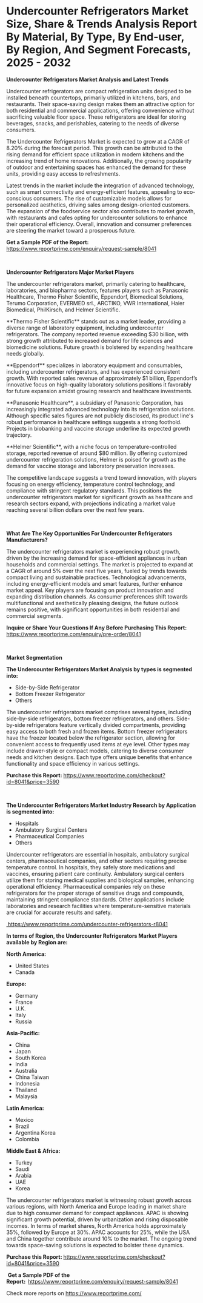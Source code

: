 <p><h1>Undercounter Refrigerators Market Size, Share & Trends Analysis Report By Material, By Type, By End-user, By Region, And Segment Forecasts, 2025 - 2032</h1></p><p><strong>Undercounter Refrigerators Market Analysis and Latest Trends</strong></p>
<p><p>Undercounter refrigerators are compact refrigeration units designed to be installed beneath countertops, primarily utilized in kitchens, bars, and restaurants. Their space-saving design makes them an attractive option for both residential and commercial applications, offering convenience without sacrificing valuable floor space. These refrigerators are ideal for storing beverages, snacks, and perishables, catering to the needs of diverse consumers.</p><p>The Undercounter Refrigerators Market is expected to grow at a CAGR of 8.20% during the forecast period. This growth can be attributed to the rising demand for efficient space utilization in modern kitchens and the increasing trend of home renovations. Additionally, the growing popularity of outdoor and entertaining spaces has enhanced the demand for these units, providing easy access to refreshments. </p><p>Latest trends in the market include the integration of advanced technology, such as smart connectivity and energy-efficient features, appealing to eco-conscious consumers. The rise of customizable models allows for personalized aesthetics, driving sales among design-oriented customers. The expansion of the foodservice sector also contributes to market growth, with restaurants and cafes opting for undercounter solutions to enhance their operational efficiency. Overall, innovation and consumer preferences are steering the market toward a prosperous future.</p></p>
<p><strong>Get a Sample PDF of the Report:&nbsp;</strong> <a href="https://www.reportprime.com/enquiry/request-sample/8041?utm_campaign=3531&utm_medium=2&utm_source=Github&utm_content=ia&utm_term=19032025&utm_id=undercounter-refrigerators">https://www.reportprime.com/enquiry/request-sample/8041</a></p>
<p>&nbsp;</p>
<p><strong>Undercounter Refrigerators Major Market Players</strong></p>
<p><p>The undercounter refrigerators market, primarily catering to healthcare, laboratories, and biopharma sectors, features players such as Panasonic Healthcare, Thermo Fisher Scientific, Eppendorf, Biomedical Solutions, Terumo Corporation, EVERMED srl., ARCTIKO, VWR International, Haier Biomedical, PhilKirsch, and Helmer Scientific. </p><p>**Thermo Fisher Scientific** stands out as a market leader, providing a diverse range of laboratory equipment, including undercounter refrigerators. The company reported revenue exceeding $30 billion, with strong growth attributed to increased demand for life sciences and biomedicine solutions. Future growth is bolstered by expanding healthcare needs globally.</p><p>**Eppendorf** specializes in laboratory equipment and consumables, including undercounter refrigerators, and has experienced consistent growth. With reported sales revenue of approximately $1 billion, Eppendorf’s innovative focus on high-quality laboratory solutions positions it favorably for future expansion amidst growing research and healthcare investments.</p><p>**Panasonic Healthcare**, a subsidiary of Panasonic Corporation, has increasingly integrated advanced technology into its refrigeration solutions. Although specific sales figures are not publicly disclosed, its product line's robust performance in healthcare settings suggests a strong foothold. Projects in biobanking and vaccine storage underline its expected growth trajectory.</p><p>**Helmer Scientific**, with a niche focus on temperature-controlled storage, reported revenue of around $80 million. By offering customized undercounter refrigeration solutions, Helmer is poised for growth as the demand for vaccine storage and laboratory preservation increases.</p><p>The competitive landscape suggests a trend toward innovation, with players focusing on energy efficiency, temperature control technology, and compliance with stringent regulatory standards. This positions the undercounter refrigerators market for significant growth as healthcare and research sectors expand, with projections indicating a market value reaching several billion dollars over the next few years.</p></p>
<p>&nbsp;</p>
<p><strong>What Are The Key Opportunities For Undercounter Refrigerators Manufacturers?</strong></p>
<p><p>The undercounter refrigerators market is experiencing robust growth, driven by the increasing demand for space-efficient appliances in urban households and commercial settings. The market is projected to expand at a CAGR of around 5% over the next five years, fueled by trends towards compact living and sustainable practices. Technological advancements, including energy-efficient models and smart features, further enhance market appeal. Key players are focusing on product innovation and expanding distribution channels. As consumer preferences shift towards multifunctional and aesthetically pleasing designs, the future outlook remains positive, with significant opportunities in both residential and commercial segments.</p></p>
<p><strong>Inquire or Share Your Questions If Any Before Purchasing This Report:</strong> <a href="https://www.reportprime.com/enquiry/pre-order/8041?utm_campaign=3531&utm_medium=2&utm_source=Github&utm_content=ia&utm_term=19032025&utm_id=undercounter-refrigerators">https://www.reportprime.com/enquiry/pre-order/8041</a></p>
<p>&nbsp;</p>
<p><strong>Market Segmentation</strong></p>
<p><strong>The Undercounter Refrigerators Market Analysis by types is segmented into:</strong></p>
<p><ul><li>Side-by-Side Refrigerator</li><li>Bottom Freezer Refrigerator</li><li>Others</li></ul></p>
<p><p>The undercounter refrigerators market comprises several types, including side-by-side refrigerators, bottom freezer refrigerators, and others. Side-by-side refrigerators feature vertically divided compartments, providing easy access to both fresh and frozen items. Bottom freezer refrigerators have the freezer located below the refrigerator section, allowing for convenient access to frequently used items at eye level. Other types may include drawer-style or compact models, catering to diverse consumer needs and kitchen designs. Each type offers unique benefits that enhance functionality and space efficiency in various settings.</p></p>
<p><strong>Purchase this Report:&nbsp;</strong><a href="https://www.reportprime.com/checkout?id=8041&price=3590&utm_campaign=3531&utm_medium=2&utm_source=Github&utm_content=ia&utm_term=19032025&utm_id=undercounter-refrigerators">https://www.reportprime.com/checkout?id=8041&price=3590</a></p>
<p>&nbsp;</p>
<p><strong>The Undercounter Refrigerators Market Industry Research by Application is segmented into:</strong></p>
<p><ul><li>Hospitals</li><li>Ambulatory Surgical Centers</li><li>Pharmaceutical Companies</li><li>Others</li></ul></p>
<p><p>Undercounter refrigerators are essential in hospitals, ambulatory surgical centers, pharmaceutical companies, and other sectors requiring precise temperature control. In hospitals, they safely store medications and vaccines, ensuring patient care continuity. Ambulatory surgical centers utilize them for storing medical supplies and biological samples, enhancing operational efficiency. Pharmaceutical companies rely on these refrigerators for the proper storage of sensitive drugs and compounds, maintaining stringent compliance standards. Other applications include laboratories and research facilities where temperature-sensitive materials are crucial for accurate results and safety.</p></p>
<p><a href="https://www.reportprime.com/undercounter-refrigerators-r8041?utm_campaign=3531&utm_medium=2&utm_source=Github&utm_content=ia&utm_term=19032025&utm_id=undercounter-refrigerators">&nbsp;https://www.reportprime.com/undercounter-refrigerators-r8041</a></p>
<p><strong>In terms of Region, the Undercounter Refrigerators Market Players available by Region are:</strong></p>
<p>
    <p> <strong> North America: </strong>
        <ul>
            <li>United States</li>
            <li>Canada</li>
        </ul>
        </p> 
    <p> <strong> Europe: </strong>
        <ul>
            <li>Germany</li>
            <li>France</li>
            <li>U.K.</li>
            <li>Italy</li>
            <li>Russia</li>
        </ul>
        </p> 
    <p> <strong> Asia-Pacific: </strong>
        <ul>
            <li>China</li>
            <li>Japan</li>
            <li>South Korea</li>
            <li>India</li>
            <li>Australia</li>
            <li>China Taiwan</li>
            <li>Indonesia</li>
            <li>Thailand</li>
            <li>Malaysia</li>
        </ul>
        </p> 
    <p> <strong> Latin America: </strong>
        <ul>
            <li>Mexico</li>
            <li>Brazil</li>
            <li>Argentina Korea</li>
            <li>Colombia</li>
        </ul>
        </p> 
    <p> <strong> Middle East & Africa: </strong>
        <ul>
            <li>Turkey</li>
            <li>Saudi</li>
            <li>Arabia</li>
            <li>UAE</li>
            <li>Korea</li>
        </ul>
    </p>
    </p>
<p><p>The undercounter refrigerators market is witnessing robust growth across various regions, with North America and Europe leading in market share due to high consumer demand for compact appliances. APAC is showing significant growth potential, driven by urbanization and rising disposable incomes. In terms of market shares, North America holds approximately 35%, followed by Europe at 30%. APAC accounts for 25%, while the USA and China together contribute around 10% to the market. The ongoing trend towards space-saving solutions is expected to bolster these dynamics.</p></p>
<p><strong>Purchase this Report: </strong><a href="https://www.reportprime.com/checkout?id=8041&price=3590&utm_campaign=3531&utm_medium=2&utm_source=Github&utm_content=ia&utm_term=19032025&utm_id=undercounter-refrigerators">https://www.reportprime.com/checkout?id=8041&price=3590</a></p>
<p>&nbsp;<strong>Get a Sample PDF of the Report:&nbsp;&nbsp;</strong><a href="https://www.reportprime.com/enquiry/request-sample/8041?utm_campaign=3531&utm_medium=2&utm_source=Github&utm_content=ia&utm_term=19032025&utm_id=undercounter-refrigerators">https://www.reportprime.com/enquiry/request-sample/8041</a></p>
<p><strong></strong></p>
<p>Check more reports on <a href="https://www.reportprime.com/?utm_campaign=3531&utm_medium=2&utm_source=Github&utm_content=ia&utm_term=19032025&utm_id=undercounter-refrigerators">https://www.reportprime.com/</a></p>
